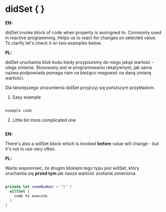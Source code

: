 # didSet { }

**EN:**

didSet invoke block of code when property is assingned to. Commonly used in reactive programming. Helps us to react for changes on selected value. 
To clarify let's check it on two examples below.

**PL:**

didSet uruchamia blok kodu kiedy przypiszemy do niego jakąś wartość - ulega zmianie. Stosowany jest w programowaniu rekatywnym, jak sama nazwa podpowiada pomaga nam na bieżąco reagować na daną zmianę wartości. 

Dla łatwiejszego zrozumienia didSet przyjrzyj się poniższym przykładom. 

1. Easy example

```swift 

example code

```

2. Little bit more complicated one

```swift

```

**EN:**

There's also a willSet block which is invoked **before** value will change - but it's not in use very often. 

**PL:**

Warto wspomnieć, że drugim blokiem tego typu jest willSet, który uruchamia się **przed tym** jak nasza wartość zostanie zmieniona.

```swift

private let someNumber = "1" {
  willSet {
    code to execute 
  }
}
```
